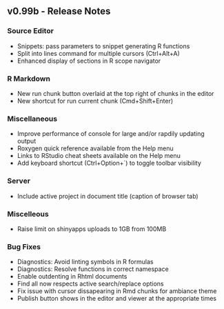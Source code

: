 
## v0.99b - Release Notes


### Source Editor

* Snippets: pass parameters to snippet generating R functions
* Split into lines command for multiple cursors (Ctrl+Alt+A)
* Enhanced display of sections in R scope navigator


### R Markdown

* New run chunk button overlaid at the top right of chunks in the editor
* New shortcut for run current chunk (Cmd+Shift+Enter)


### Miscellaneous

* Improve performance of console for large and/or rapdily updating output
* Roxygen quick reference available from the Help menu
* Links to RStudio cheat sheets available on the Help menu
* Add keyboard shortcut (Ctrl+Option+`) to toggle toolbar visibility


### Server

* Include active project in document title (caption of browser tab) 


### Miscelleous

* Raise limit on shinyapps uploads to 1GB from 100MB


### Bug Fixes

* Diagnostics: Avoid linting symbols in R formulas
* Diagnostics: Resolve functions in correct namespace 
* Enable outdenting in Rhtml documents
* Find all now respects active search/replace options
* Fix issue with cursor dissapearing in Rmd chunks for ambiance theme
* Publish button shows in the editor and viewer at the appropriate times

